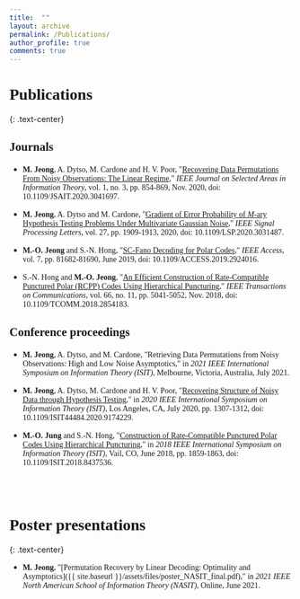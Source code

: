```yaml
---
title:  ""
layout: archive
permalink: /Publications/
author_profile: true
comments: true
---
```




# <span style="font-family:rockwell; ">Publications </span>
{: .text-center}
## <span style="font-family:rockwell; ">Journals </span>

- <span style="font-family:times new roman; "> **M. Jeong**, A. Dytso, M. Cardone and H. V. Poor, "[Recovering Data Permutations From Noisy Observations: The Linear Regime](https://ieeexplore.ieee.org/document/9279328)," *IEEE Journal on Selected Areas in Information Theory*, vol. 1, no. 3, pp. 854-869, Nov. 2020, doi: 10.1109/JSAIT.2020.3041697.</span>


- <span style="font-family:times new roman; "> **M. Jeong**, A. Dytso and M. Cardone, "[Gradient of Error Probability of $M$-ary Hypothesis Testing Problems Under Multivariate Gaussian Noise](https://ieeexplore.ieee.org/document/9226081)," *IEEE Signal Processing Letters*, vol. 27, pp. 1909-1913, 2020, doi: 10.1109/LSP.2020.3031487.</span>

- <span style="font-family:times new roman; "> **M.-O. Jeong** and S.-N. Hong, "[SC-Fano Decoding for Polar Codes](https://ieeexplore.ieee.org/abstract/document/8742591)," *IEEE Access*, vol. 7, pp. 81682-81690, June 2019, doi: 10.1109/ACCESS.2019.2924016.</span>

- <span style="font-family:times new roman; "> S.-N. Hong and **M.-O. Jeong**, "[An Efficient Construction of Rate-Compatible Punctured Polar (RCPP) Codes Using Hierarchical Puncturing](https://ieeexplore.ieee.org/document/8408487)," *IEEE Transactions on Communications*, vol. 66, no. 11, pp. 5041-5052, Nov. 2018, doi: 10.1109/TCOMM.2018.2854183.</span>



## <span style="font-family:rockwell; ">Conference proceedings</span>

- <span style="font-family:times new roman; "> **M. Jeong**, A. Dytso, and M. Cardone, "Retrieving Data Permutations from Noisy Observations: High and Low Noise Asymptotics," in *2021 IEEE International Symposium on Information Theory (ISIT)*, Melbourne, Victoria, Australia, July 2021.</span>

- <span style="font-family:times new roman; "> **M. Jeong**, A. Dytso, M. Cardone and H. V. Poor, "[Recovering Structure of Noisy Data through Hypothesis Testing](https://ieeexplore.ieee.org/document/9174229)," in *2020 IEEE International Symposium on Information Theory (ISIT)*, Los Angeles, CA, July 2020, pp. 1307-1312, doi: 10.1109/ISIT44484.2020.9174229.</span>

- <span style="font-family:times new roman; "> **M.-O. Jung** and S.-N. Hong, "[Construction of Rate-Compatible Punctured Polar Codes Using Hierarchical Puncturing](https://ieeexplore.ieee.org/document/8437536)," in *2018 IEEE International Symposium on Information Theory (ISIT)*, Vail, CO, June 2018, pp. 1859-1863, doi: 10.1109/ISIT.2018.8437536.</span>
<br />
<br />
 
# <span style="font-family:rockwell; ">Poster presentations </span>
{: .text-center}

- <span style="font-family:times new roman; "> **M. Jeong**, "[Permutation Recovery by Linear Decoding: Optimality and Asymptotics]({{ site.baseurl }}/assets/files/poster_NASIT_final.pdf)," in *2021 IEEE North American School of Information Theory (NASIT)*, Online, June 2021.</span>
